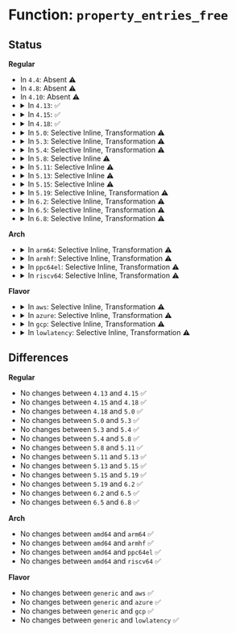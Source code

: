 # Function: <code>property_entries_free</code>

## Status
<b>Regular</b>
<ul>
<li>
In <code>4.4</code>: Absent ⚠️
</li>
<li>
In <code>4.8</code>: Absent ⚠️
</li>
<li>
In <code>4.10</code>: Absent ⚠️
</li>
<li>
<details>
<summary>In <code>4.13</code>: ✅</summary>

```c
void property_entries_free(const struct property_entry *properties);
```

**Collision:** Unique Global

**Inline:** No

**Transformation:** False

**Instances:**

```
In drivers/base/property.c (ffffffff815e6580)
Location: drivers/base/property.c:791
Inline: False
Direct callers:
  - drivers/base/property.c:device_remove_properties
```
**Symbols:**

```
ffffffff815e6580-ffffffff815e65b7: property_entries_free (STB_GLOBAL)
```
</details>
</li>
<li>
<details>
<summary>In <code>4.15</code>: ✅</summary>

```c
void property_entries_free(const struct property_entry *properties);
```

**Collision:** Unique Global

**Inline:** No

**Transformation:** False

**Instances:**

```
In drivers/base/property.c (ffffffff8164d850)
Location: drivers/base/property.c:832
Inline: False
Direct callers:
  - drivers/base/property.c:device_remove_properties
```
**Symbols:**

```
ffffffff8164d850-ffffffff8164d887: property_entries_free (STB_GLOBAL)
```
</details>
</li>
<li>
<details>
<summary>In <code>4.18</code>: ✅</summary>

```c
void property_entries_free(const struct property_entry *properties);
```

**Collision:** Unique Global

**Inline:** No

**Transformation:** False

**Instances:**

```
In drivers/base/property.c (ffffffff81689240)
Location: drivers/base/property.c:892
Inline: False
Direct callers:
  - drivers/base/property.c:device_remove_properties
```
**Symbols:**

```
ffffffff81689240-ffffffff81689277: property_entries_free (STB_GLOBAL)
```
</details>
</li>
<li>
<details>
<summary>In <code>5.0</code>: Selective Inline, Transformation ⚠️</summary>

```c
void property_entries_free(const struct property_entry *properties);
```

**Collision:** Unique Global

**Inline:** Selective

**Transformation:** True

**Instances:**

```
In drivers/base/swnode.c (ffffffff816aa582)
Location: drivers/base/swnode.c:414
Inline: True
Inline callers:
  - drivers/base/swnode.c:software_node_release
Direct callers:
  - drivers/base/swnode.c:software_node_release
```
**Symbols:**

```
ffffffff816aa4c0-ffffffff816aa4f7: property_entries_free.part.7 (STB_LOCAL)
ffffffff816aa500-ffffffff816aa516: property_entries_free (STB_GLOBAL)
```
</details>
</li>
<li>
<details>
<summary>In <code>5.3</code>: Selective Inline, Transformation ⚠️</summary>

```c
void property_entries_free(const struct property_entry *properties);
```

**Collision:** Unique Global

**Inline:** Selective

**Transformation:** True

**Instances:**

```
In drivers/base/swnode.c (ffffffff816e41a0)
Location: drivers/base/swnode.c:456
Inline: True
Inline callers:
  - drivers/base/swnode.c:swnode_register
  - drivers/base/swnode.c:software_node_release
Direct callers:
  - drivers/base/swnode.c:swnode_register
  - drivers/base/swnode.c:software_node_release
```
**Symbols:**

```
ffffffff816e3f70-ffffffff816e3fa7: property_entries_free.part.0 (STB_LOCAL)
ffffffff816e3fb0-ffffffff816e3fc6: property_entries_free (STB_GLOBAL)
```
</details>
</li>
<li>
<details>
<summary>In <code>5.4</code>: Selective Inline, Transformation ⚠️</summary>

```c
void property_entries_free(const struct property_entry *properties);
```

**Collision:** Unique Global

**Inline:** Selective

**Transformation:** True

**Instances:**

```
In drivers/base/swnode.c (ffffffff81708230)
Location: drivers/base/swnode.c:456
Inline: True
Inline callers:
  - drivers/base/swnode.c:swnode_register
  - drivers/base/swnode.c:software_node_release
Direct callers:
  - drivers/base/swnode.c:swnode_register
  - drivers/base/swnode.c:software_node_release
```
**Symbols:**

```
ffffffff81708000-ffffffff81708037: property_entries_free.part.0 (STB_LOCAL)
ffffffff81708040-ffffffff81708056: property_entries_free (STB_GLOBAL)
```
</details>
</li>
<li>
<details>
<summary>In <code>5.8</code>: Selective Inline ⚠️</summary>

```c
void property_entries_free(const struct property_entry *properties);
```

**Collision:** Unique Global

**Inline:** Selective

**Transformation:** False

**Instances:**

```
In drivers/base/swnode.c (ffffffff817c2f9d)
Location: drivers/base/swnode.c:333
Inline: True
Inline callers:
  - drivers/base/swnode.c:swnode_register
  - drivers/base/swnode.c:swnode_register
  - drivers/base/swnode.c:software_node_release
  - drivers/base/swnode.c:software_node_release
```
**Symbols:**

```
ffffffff817c30b0-ffffffff817c30ed: property_entries_free (STB_GLOBAL)
```
</details>
</li>
<li>
<details>
<summary>In <code>5.11</code>: Selective Inline ⚠️</summary>

```c
void property_entries_free(const struct property_entry *properties);
```

**Collision:** Unique Global

**Inline:** Selective

**Transformation:** False

**Instances:**

```
In drivers/base/swnode.c (ffffffff817d7dde)
Location: drivers/base/swnode.c:333
Inline: True
Inline callers:
  - drivers/base/swnode.c:swnode_register
  - drivers/base/swnode.c:swnode_register
  - drivers/base/swnode.c:software_node_release
  - drivers/base/swnode.c:software_node_release
```
**Symbols:**

```
ffffffff817d7ef0-ffffffff817d7f2d: property_entries_free (STB_GLOBAL)
```
</details>
</li>
<li>
<details>
<summary>In <code>5.13</code>: Selective Inline ⚠️</summary>

```c
void property_entries_free(const struct property_entry *properties);
```

**Collision:** Unique Global

**Inline:** Selective

**Transformation:** False

**Instances:**

```
In drivers/base/swnode.c (ffffffff817bc252)
Location: drivers/base/swnode.c:347
Inline: True
Inline callers:
  - drivers/base/swnode.c:fwnode_create_software_node
  - drivers/base/swnode.c:fwnode_create_software_node
  - drivers/base/swnode.c:fwnode_create_software_node
  - drivers/base/swnode.c:fwnode_create_software_node
  - drivers/base/swnode.c:software_node_release
  - drivers/base/swnode.c:software_node_release
```
**Symbols:**

```
ffffffff817bb9b0-ffffffff817bb9ed: property_entries_free (STB_GLOBAL)
```
</details>
</li>
<li>
<details>
<summary>In <code>5.15</code>: Selective Inline ⚠️</summary>

```c
void property_entries_free(const struct property_entry *properties);
```

**Collision:** Unique Global

**Inline:** Selective

**Transformation:** False

**Instances:**

```
In drivers/base/swnode.c (ffffffff81846542)
Location: drivers/base/swnode.c:349
Inline: True
Inline callers:
  - drivers/base/swnode.c:fwnode_create_software_node
  - drivers/base/swnode.c:fwnode_create_software_node
  - drivers/base/swnode.c:fwnode_create_software_node
  - drivers/base/swnode.c:fwnode_create_software_node
  - drivers/base/swnode.c:software_node_release
  - drivers/base/swnode.c:software_node_release
```
**Symbols:**

```
ffffffff81845cf0-ffffffff81845d2d: property_entries_free (STB_GLOBAL)
```
</details>
</li>
<li>
<details>
<summary>In <code>5.19</code>: Selective Inline, Transformation ⚠️</summary>

```c
void property_entries_free(const struct property_entry *properties);
```

**Collision:** Unique Global

**Inline:** Selective

**Transformation:** True

**Instances:**

```
In drivers/base/swnode.c (ffffffff8198a6d7)
Location: drivers/base/swnode.c:349
Inline: True
Inline callers:
  - drivers/base/swnode.c:fwnode_create_software_node
  - drivers/base/swnode.c:fwnode_create_software_node
  - drivers/base/swnode.c:fwnode_create_software_node
  - drivers/base/swnode.c:software_node_release
  - drivers/base/swnode.c:software_node_release
Direct callers:
  - drivers/base/swnode.c:fwnode_create_software_node
```
**Symbols:**

```
ffffffff81989cc0-ffffffff81989cfd: property_entries_free.part.0 (STB_LOCAL)
ffffffff8198a090-ffffffff8198a0d9: property_entries_free (STB_GLOBAL)
```
</details>
</li>
<li>
<details>
<summary>In <code>6.2</code>: Selective Inline, Transformation ⚠️</summary>

```c
void property_entries_free(const struct property_entry *properties);
```

**Collision:** Unique Global

**Inline:** Selective

**Transformation:** True

**Instances:**

```
In drivers/base/swnode.c (ffffffff81af9b17)
Location: drivers/base/swnode.c:349
Inline: True
Inline callers:
  - drivers/base/swnode.c:fwnode_create_software_node
  - drivers/base/swnode.c:fwnode_create_software_node
  - drivers/base/swnode.c:fwnode_create_software_node
  - drivers/base/swnode.c:software_node_release
  - drivers/base/swnode.c:software_node_release
Direct callers:
  - drivers/base/swnode.c:fwnode_create_software_node
```
**Symbols:**

```
ffffffff81af9030-ffffffff81af906d: property_entries_free.part.0 (STB_LOCAL)
ffffffff81af9080-ffffffff81af90c9: property_entries_free (STB_GLOBAL)
```
</details>
</li>
<li>
<details>
<summary>In <code>6.5</code>: Selective Inline, Transformation ⚠️</summary>

```c
void property_entries_free(const struct property_entry *properties);
```

**Collision:** Unique Global

**Inline:** Selective

**Transformation:** True

**Instances:**

```
In drivers/base/swnode.c (ffffffff81b480c7)
Location: drivers/base/swnode.c:349
Inline: True
Inline callers:
  - drivers/base/swnode.c:fwnode_create_software_node
  - drivers/base/swnode.c:fwnode_create_software_node
  - drivers/base/swnode.c:fwnode_create_software_node
  - drivers/base/swnode.c:software_node_release
  - drivers/base/swnode.c:software_node_release
Direct callers:
  - drivers/base/swnode.c:fwnode_create_software_node
```
**Symbols:**

```
ffffffff81b475a0-ffffffff81b475dd: property_entries_free.part.0 (STB_LOCAL)
ffffffff81b475f0-ffffffff81b47639: property_entries_free (STB_GLOBAL)
```
</details>
</li>
<li>
<details>
<summary>In <code>6.8</code>: Selective Inline, Transformation ⚠️</summary>

```c
void property_entries_free(const struct property_entry *properties);
```

**Collision:** Unique Global

**Inline:** Selective

**Transformation:** True

**Instances:**

```
In drivers/base/swnode.c (ffffffff81ba04b5)
Location: drivers/base/swnode.c:349
Inline: True
Inline callers:
  - drivers/base/swnode.c:fwnode_create_software_node
  - drivers/base/swnode.c:fwnode_create_software_node
  - drivers/base/swnode.c:fwnode_create_software_node
  - drivers/base/swnode.c:software_node_release
  - drivers/base/swnode.c:software_node_release
Direct callers:
  - drivers/base/swnode.c:fwnode_create_software_node
```
**Symbols:**

```
ffffffff81b9f930-ffffffff81b9f96d: property_entries_free.part.0 (STB_LOCAL)
ffffffff81b9f980-ffffffff81b9f9c9: property_entries_free (STB_GLOBAL)
```
</details>
</li>
</ul>
<b>Arch</b>
<ul>
<li>
<details>
<summary>In <code>arm64</code>: Selective Inline, Transformation ⚠️</summary>

```c
void property_entries_free(const struct property_entry *properties);
```

**Collision:** Unique Global

**Inline:** Selective

**Transformation:** True

**Instances:**

```
In drivers/base/swnode.c (ffff8000108f5d2c)
Location: drivers/base/swnode.c:456
Inline: True
Inline callers:
  - drivers/base/swnode.c:swnode_register
  - drivers/base/swnode.c:software_node_release
Direct callers:
  - drivers/base/swnode.c:swnode_register
  - drivers/base/swnode.c:software_node_release
```
**Symbols:**

```
ffff8000108f5b20-ffff8000108f5b6c: property_entries_free.part.0 (STB_LOCAL)
ffff8000108f5b70-ffff8000108f5ba0: property_entries_free (STB_GLOBAL)
```
</details>
</li>
<li>
<details>
<summary>In <code>armhf</code>: Selective Inline, Transformation ⚠️</summary>

```c
void property_entries_free(const struct property_entry *properties);
```

**Collision:** Unique Global

**Inline:** Selective

**Transformation:** True

**Instances:**

```
In drivers/base/swnode.c (c09e2248)
Location: drivers/base/swnode.c:456
Inline: True
Inline callers:
  - drivers/base/swnode.c:swnode_register
  - drivers/base/swnode.c:software_node_release
Direct callers:
  - drivers/base/swnode.c:swnode_register
  - drivers/base/swnode.c:software_node_release
```
**Symbols:**

```
c09e2044-c09e208c: property_entries_free.part.0 (STB_LOCAL)
c09e208c-c09e20b0: property_entries_free (STB_GLOBAL)
```
</details>
</li>
<li>
<details>
<summary>In <code>ppc64el</code>: Selective Inline, Transformation ⚠️</summary>

```c
void property_entries_free(const struct property_entry *properties);
```

**Collision:** Unique Global

**Inline:** Selective

**Transformation:** True

**Instances:**

```
In drivers/base/swnode.c (c000000000990d50)
Location: drivers/base/swnode.c:456
Inline: True
Inline callers:
  - drivers/base/swnode.c:swnode_register
  - drivers/base/swnode.c:software_node_release
Direct callers:
  - drivers/base/swnode.c:swnode_register
  - drivers/base/swnode.c:software_node_release
```
**Symbols:**

```
c0000000009909d0-c000000000990a4c: property_entries_free.part.0 (STB_LOCAL)
c000000000990a50-c000000000990a6c: property_entries_free (STB_GLOBAL)
```
</details>
</li>
<li>
<details>
<summary>In <code>riscv64</code>: Selective Inline, Transformation ⚠️</summary>

```c
void property_entries_free(const struct property_entry *properties);
```

**Collision:** Unique Global

**Inline:** Selective

**Transformation:** True

**Instances:**

```
In drivers/base/swnode.c (ffffffe000586e76)
Location: drivers/base/swnode.c:456
Inline: True
Inline callers:
  - drivers/base/swnode.c:swnode_register
  - drivers/base/swnode.c:software_node_release
Direct callers:
  - drivers/base/swnode.c:swnode_register
  - drivers/base/swnode.c:software_node_release
```
**Symbols:**

```
ffffffe000586c86-ffffffe000586cce: property_entries_free.part.0 (STB_LOCAL)
ffffffe000586cce-ffffffe000586cfa: property_entries_free (STB_GLOBAL)
```
</details>
</li>
</ul>
<b>Flavor</b>
<ul>
<li>
<details>
<summary>In <code>aws</code>: Selective Inline, Transformation ⚠️</summary>

```c
void property_entries_free(const struct property_entry *properties);
```

**Collision:** Unique Global

**Inline:** Selective

**Transformation:** True

**Instances:**

```
In drivers/base/swnode.c (ffffffff816cd980)
Location: drivers/base/swnode.c:456
Inline: True
Inline callers:
  - drivers/base/swnode.c:swnode_register
  - drivers/base/swnode.c:software_node_release
Direct callers:
  - drivers/base/swnode.c:swnode_register
  - drivers/base/swnode.c:software_node_release
```
**Symbols:**

```
ffffffff816cd750-ffffffff816cd787: property_entries_free.part.0 (STB_LOCAL)
ffffffff816cd790-ffffffff816cd7a6: property_entries_free (STB_GLOBAL)
```
</details>
</li>
<li>
<details>
<summary>In <code>azure</code>: Selective Inline, Transformation ⚠️</summary>

```c
void property_entries_free(const struct property_entry *properties);
```

**Collision:** Unique Global

**Inline:** Selective

**Transformation:** True

**Instances:**

```
In drivers/base/swnode.c (ffffffff816a8cb0)
Location: drivers/base/swnode.c:456
Inline: True
Inline callers:
  - drivers/base/swnode.c:swnode_register
  - drivers/base/swnode.c:software_node_release
Direct callers:
  - drivers/base/swnode.c:swnode_register
  - drivers/base/swnode.c:software_node_release
```
**Symbols:**

```
ffffffff816a8a80-ffffffff816a8ab7: property_entries_free.part.0 (STB_LOCAL)
ffffffff816a8ac0-ffffffff816a8ad6: property_entries_free (STB_GLOBAL)
```
</details>
</li>
<li>
<details>
<summary>In <code>gcp</code>: Selective Inline, Transformation ⚠️</summary>

```c
void property_entries_free(const struct property_entry *properties);
```

**Collision:** Unique Global

**Inline:** Selective

**Transformation:** True

**Instances:**

```
In drivers/base/swnode.c (ffffffff816fbef0)
Location: drivers/base/swnode.c:456
Inline: True
Inline callers:
  - drivers/base/swnode.c:swnode_register
  - drivers/base/swnode.c:software_node_release
Direct callers:
  - drivers/base/swnode.c:swnode_register
  - drivers/base/swnode.c:software_node_release
```
**Symbols:**

```
ffffffff816fbcc0-ffffffff816fbcf7: property_entries_free.part.0 (STB_LOCAL)
ffffffff816fbd00-ffffffff816fbd16: property_entries_free (STB_GLOBAL)
```
</details>
</li>
<li>
<details>
<summary>In <code>lowlatency</code>: Selective Inline, Transformation ⚠️</summary>

```c
void property_entries_free(const struct property_entry *properties);
```

**Collision:** Unique Global

**Inline:** Selective

**Transformation:** True

**Instances:**

```
In drivers/base/swnode.c (ffffffff817169d0)
Location: drivers/base/swnode.c:456
Inline: True
Inline callers:
  - drivers/base/swnode.c:swnode_register
  - drivers/base/swnode.c:software_node_release
Direct callers:
  - drivers/base/swnode.c:swnode_register
  - drivers/base/swnode.c:software_node_release
```
**Symbols:**

```
ffffffff817167a0-ffffffff817167d7: property_entries_free.part.0 (STB_LOCAL)
ffffffff817167e0-ffffffff817167f6: property_entries_free (STB_GLOBAL)
```
</details>
</li>
</ul>

## Differences
<b>Regular</b>
<ul>
<li>
No changes between <code>4.13</code> and <code>4.15</code> ✅
</li>
<li>
No changes between <code>4.15</code> and <code>4.18</code> ✅
</li>
<li>
No changes between <code>4.18</code> and <code>5.0</code> ✅
</li>
<li>
No changes between <code>5.0</code> and <code>5.3</code> ✅
</li>
<li>
No changes between <code>5.3</code> and <code>5.4</code> ✅
</li>
<li>
No changes between <code>5.4</code> and <code>5.8</code> ✅
</li>
<li>
No changes between <code>5.8</code> and <code>5.11</code> ✅
</li>
<li>
No changes between <code>5.11</code> and <code>5.13</code> ✅
</li>
<li>
No changes between <code>5.13</code> and <code>5.15</code> ✅
</li>
<li>
No changes between <code>5.15</code> and <code>5.19</code> ✅
</li>
<li>
No changes between <code>5.19</code> and <code>6.2</code> ✅
</li>
<li>
No changes between <code>6.2</code> and <code>6.5</code> ✅
</li>
<li>
No changes between <code>6.5</code> and <code>6.8</code> ✅
</li>
</ul>
<b>Arch</b>
<ul>
<li>
No changes between <code>amd64</code> and <code>arm64</code> ✅
</li>
<li>
No changes between <code>amd64</code> and <code>armhf</code> ✅
</li>
<li>
No changes between <code>amd64</code> and <code>ppc64el</code> ✅
</li>
<li>
No changes between <code>amd64</code> and <code>riscv64</code> ✅
</li>
</ul>
<b>Flavor</b>
<ul>
<li>
No changes between <code>generic</code> and <code>aws</code> ✅
</li>
<li>
No changes between <code>generic</code> and <code>azure</code> ✅
</li>
<li>
No changes between <code>generic</code> and <code>gcp</code> ✅
</li>
<li>
No changes between <code>generic</code> and <code>lowlatency</code> ✅
</li>
</ul>

